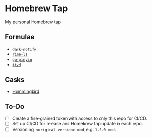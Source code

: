 # Homebrew Tap

My personal Homebrew tap

## Formulae

- [`dark-notify`](https://github.com/twio142/dark-notify)
- [`rime-ls`](https://github.com/twio142/rime-ls)
- [`go-pinyin`](https://github.com/twio142/go-pinyin)
- [`ttyd`](https://github.com/twio142/ttyd)

## Casks

- [Hummingbird](https://github.com/twio142/Hummingbird)

## To-Do

- [ ] Create a fine-grained token with access to only this repo for CI/CD.
- [ ] Set up CI/CD for release and Homebrew tap update in each repo.
- [ ] Versioning: `<original-version>-mod`, e.g. `1.0.0-mod`.

